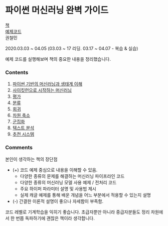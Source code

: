 # 파이썬 머신러닝 완벽 가이드

[책](https://wikibook.co.kr/ml-definitive-guide/) <br>
[예제코드](https://wikibook.co.kr/ml-definitive-guide/) <br>
권철민

2020.03.03 ~ 04.05 (03.03 ~ 17 리딩. 03.17 ~ 04.07 - 복습 & 실습)

예제 코드를 실행해보며 책의 중요한 내용을 정리했습니다.

### Contents

1. [파이썬 기반의 머신러닝과 생태계 이해](https://github.com/gritmind/my-review-notes/blob/master/code/book/pymldg/note_md/ch1/ch1_note.md)
2. [사이킷런으로 시작하는 머신러닝](https://github.com/gritmind/my-review-notes/blob/master/code/book/pymldg/note_md/ch2/ch2_note.md)
3. [평가](https://github.com/gritmind/my-review-notes/blob/master/code/book/pymldg/note_md/ch3/ch3_note.md)
4. [분류](https://github.com/gritmind/my-review-notes/blob/master/code/book/pymldg/note_md/ch4/ch4_note.md)
5. [회귀](https://github.com/gritmind/my-review-notes/blob/master/code/book/pymldg/note_md/ch5/ch5_note.md)
6. [차원 축소](https://github.com/gritmind/my-review-notes/blob/master/code/book/pymldg/note_md/ch6/ch6_note.md)
7. [군집화](https://github.com/gritmind/my-review-notes/blob/master/code/book/pymldg/note_md/ch7/ch7_note.md)
8. [텍스트 분석](https://github.com/gritmind/my-review-notes/blob/master/code/book/pymldg/note_md/ch8/ch8_note.md)
9. [추천 시스템](https://github.com/gritmind/my-review-notes/blob/master/code/book/pymldg/note_md/ch9/ch9_note.md)

### Comments

본인이 생각하는 책의 장단점

* (+) 코드 예제 중심으로 내용을 이해할 수 있음.
    * 다양한 종류의 문제를 해결하는 머신러닝 파이프라인 코드
    * 다양한 종류의 머신러닝 모델 사용 예제 / 전처리 코드
    * 주요 하이퍼 파라미터 설명 및 사용법 제시
    * 실제 캐글 예제를 통해 배운 개념을 어느 부분에서 적용할 수 있는지 설명
* (-) 간결한 이론적 설명이 좋으나 자세함이 부족함.

코드 레벨로 기계학습을 익히기 좋습니다. 초급자뿐만 아니라 중급자분들도 정리 차원에서 한 번쯤 독파하기에 괜찮은 책이라 생각합니다.